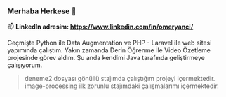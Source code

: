 ### Merhaba Herkese 👋
📫 **Linkedln adresim: https://www.linkedin.com/in/omeryanci/**

Geçmişte Python ile Data Augmentation ve PHP - Laravel ile web sitesi yapımında çalıştım. Yakın zamanda Derin Öğrenme İle Video Özetleme projesinde görev aldım. Şu anda kendimi Java tarafında geliştirmeye çalışıyorum.

> deneme2 dosyası gönüllü stajımda çalıştığım projeyi içermektedir.
> image-processing ilk zorunlu stajımdaki çalışmalarımı içermektedir.
<!--
**yancomer/yancomer** is a ✨ _special_ ✨ repository because its `README.md` (this file) appears on your GitHub profile.

-->
